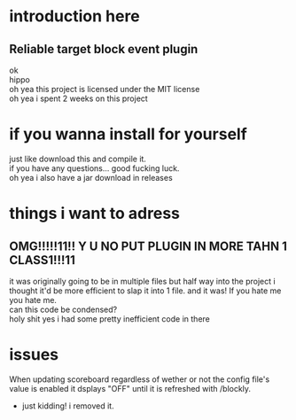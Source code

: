 # introduction here
## Reliable target block event plugin <br />
ok <br />
hippo <br />
oh yea this project is licensed under the MIT license <br />
oh yea i spent 2 weeks on this project
# if you wanna install for yourself
just like download this and compile it. <br />
if you have any questions... good fucking luck. <br />
oh yea i also have a jar download in releases
# things i want to adress
## OMG!!!!!11!! Y U NO PUT PLUGIN IN MORE TAHN 1 CLASS1!!!11 <br />
it was originally going to be in multiple files but half way into the project i thought it'd be more efficient to slap it into 1 file. and it was! If you hate me you hate me. <br />
can this code be condensed? <br />
holy shit yes i had some pretty inefficient code in there
# issues
When updating scoreboard regardless of wether or not the config file's value is enabled it dsplays "OFF" until it is refreshed with /blockly.
- just kidding! i removed it.
